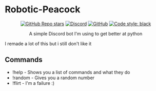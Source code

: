 # Robotic-Peacock

<div align="center">

[![GitHub Repo stars](https://img.shields.io/github/stars/immortalterror/Robotic-Peacock?style=plastic)](https://www.youtube.com/watch?v=dQw4w9WgXcQ)
[![Discord](https://img.shields.io/discord/760686151736229938?label=Discord&style=plastic)](https://discord.gg/pqAFVCKZhz)
[![GitHub](https://img.shields.io/github/license/ImmortalTerror/Robotic-Peacock)](https://github.com/ImmortalTerror/Robotic-Peacock/LICENCE)
[![Code style: black](https://img.shields.io/badge/code%20style-black-000000.svg)](https://github.com/psf/black)

A simple Discord bot I'm using to get better at python

</div>

I remade a lot of this but i still don't like it

## Commands

- !help - Shows you a list of commands and what they do
- !random - Gives you a random number
- !flirt - I'm a failure :)